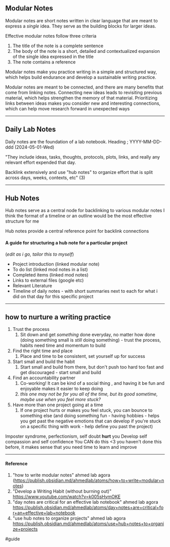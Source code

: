 ## Modular Notes 
Modular notes are short notes written in clear language that are meant to express a *single* idea. They serve as the building blocks for larger ideas. 

Effective modular notes follow three criteria
1. The title of the note is a complete sentence
2. The body of the note is a short, detailed and contextualized expansion of the single idea expressed in the title
3. The note contains a reference

Modular notes make you  practice writing in a simple and structured way, which helps build endurance and develop a sustainable writing practice.

Modular notes are meant to be connected, and there are many benefits that come from linking  notes. Connecting new ideas leads to revisiting previous material, which helps strengthen the memory of that material. Prioritizing links between ideas makes you consider new and interesting connections, which can help move research forward in unexpected ways

---
## Daily Lab Notes

Daily notes are the foundation of a lab notebook. 
Heading ; YYYY-MM-DD-ddd (2024-05-01-Wed)

"They include ideas, tasks, thoughts, protocols, plots, links, and really any relevant effort expended that day.

Backlink extensively and use "hub notes" to organize effort that is split across days, weeks, contexts, etc" (3)

---
## Hub Notes
Hub notes serve as a central node for backlinking to various modular notes
I think the format of a timeline or an outline would be the most effective structure for me

Hub notes provide a central reference point for backlink connections

#### A guide for structuring a hub note for a particular project 
(*edit as i go, tailor this to myself*)

- Project introduction (linked modular note)
- To do list (linked mod notes in a list)
- Completed items (linked mod notes)
- Links to external files (google etc) 
- Relevant Literature
- Timeline of daily notes - with short summaries next to each for what i did on that day for this specific project

---
## how to nurture a writing practice
1. Trust the process
	1. Sit down and get *something* done everyday, no matter how done (doing something small is *still* doing something) - trust the process, habits need time and momentum to build
2. Find the right time and place
	1. Place and time to be consistent, set yourself up for success
3. Start small and build the habit
	1. Start small and build from there, but don't push too hard too fast and get discouraged - start small and build
4. Find an accountability partner
	1. Co-working! It can be kind of a social thing , and having it be fun and enjoyable makes it easier to keep doing
	2. *this one may not be for you all of the time, but its good sometime, maybe use when you feel more stuck?*
5. Have more than one project going at a time
	1. If one project hurts or makes you feel stuck, you can bounce to something else (and doing something fun - having hobbies - helps you get past the negative emotions that can develop if you're stuck on a specific thing with work - help define you past the project)

Imposter syndrome, perfectionism, self doubt **hurt** you
Develop self compassion and self confidence
You CAN do this <3 you haven't done this before, it makes sense that you need time to learn and improve 

---
#### Reference
1. "how to write modular notes" ahmed lab agora (https://publish.obsidian.md/ahmedlab/atoms/how+to+write+modular+notes)
2. "Develop a Writing Habit (without burning out)" https://www.youtube.com/watch?v=k005sHymOKE
3. "day notes are critical for an effective lab notebook" ahmed lab agora https://publish.obsidian.md/ahmedlab/atoms/day+notes+are+critical+for+an+effective+lab+notebook
4. "use hub notes to organize projects" ahmed lab agora https://publish.obsidian.md/ahmedlab/atoms/use+hub+notes+to+organize+projects

#guide



